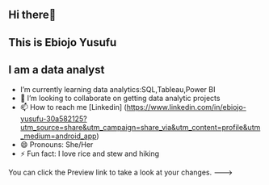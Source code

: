  ## Hi there👋
 ## This is Ebiojo Yusufu
 ## I am a data analyst
-  I’m currently learning data analytics:SQL,Tableau,Power BI
- 💞️ I’m looking to collaborate on getting data analytic projects
- 📫 How to reach me [Linkedin] (https://www.linkedin.com/in/ebiojo-yusufu-30a582125?utm_source=share&utm_campaign=share_via&utm_content=profile&utm_medium=android_app)
- 😄 Pronouns: She/Her
- ⚡ Fun fact: I love rice and stew and hiking


You can click the Preview link to take a look at your changes.
--->
